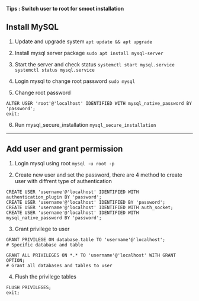__Tips : Switch user to root for smoot installation__

## Install MySQL

1. Update and upgrade system
`apt update && apt upgrade`

2. Install mysql server package
`sudo apt install mysql-server`

3. Start the server and check status
`systemctl start mysql.service`
`systemctl status mysql.service`

4. Login mysql to change root password
`sudo mysql`

5. Change root password
```mysql
ALTER USER 'root'@'localhost' IDENTIFIED WITH mysql_native_password BY 'password';
exit;
```

6. Run mysql_secure_installation
`mysql_secure_installation`

***

## Add user and grant permission

1. Login mysql using root
`mysql -u root -p`

2. Create new user and set the password, there are 4 method to create user with diffrent type of authentication
```mysql
CREATE USER 'username'@'localhost' IDENTIFIED WITH authentication_plugin BY 'password';
CREATE USER 'username'@'localhost' IDENTIFIED BY 'password';
CREATE USER 'username'@'localhost' IDENTIFIED WITH auth_socket;
CREATE USER 'username'@'localhost' IDENTIFIED WITH mysql_native_password BY 'password';
```

3. Grant privilege to user
```mysql
GRANT PRIVILEGE ON database.table TO 'username'@'localhost';
# Specific database and table

GRANT ALL PRIVILEGES ON *.* TO 'username'@'localhost' WITH GRANT OPTION;
# Grant all databases and tables to user

```

4. Flush the privilege tables
```mysql
FLUSH PRIVILEGES;
exit;
```




